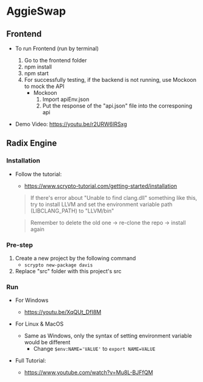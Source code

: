 # AggieSwap

## Frontend
- To run Frontend (run by terminal)
    1. Go to the frontend folder
    2. npm install
    3. npm start
    4. For successfully testing, if the backend is not running, use Mockoon to mock the API
        - Mockoon
            1. Import apiEnv.json
            2. Put the response of the "api.json" file into the corresponing api

- Demo Video: https://youtu.be/r2URW6lRSxg


## Radix Engine
### Installation
- Follow the tutorial:
    -  https://www.scrypto-tutorial.com/getting-started/installation
    > If there's error about "Unable to find clang.dll" something like this, try to install LLVM and set the environment variable path (LIBCLANG_PATH) to "LLVM/bin"


    > Remember to delete the old one -> re-clone the repo -> install again

### Pre-step
1. Create a new project by the following command
    - ```scrypto new-package davis```
2. Replace "src" folder with this project's src	

### Run
- For Windows
    - https://youtu.be/XqQUt_DfI8M


- For Linux & MacOS
    - Same as Windows, only the syntax of setting environment variable would be different
        - Change ```$env:NAME='VALUE'``` to ```export NAME=VALUE```


- Full Tutorial:
    - https://www.youtube.com/watch?v=Mu8L-BJFfQM
